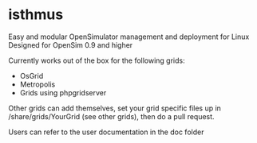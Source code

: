 # isthmus
Easy and modular OpenSimulator management and deployment for Linux  
Designed for OpenSim 0.9 and higher

Currently works out of the box for the following grids:

  * OsGrid
  * Metropolis
  * Grids using phpgridserver

Other grids can add themselves, set your grid specific files up in  
/share/grids/YourGrid (see other grids), then do a pull request.

Users can refer to the user documentation in the doc folder
